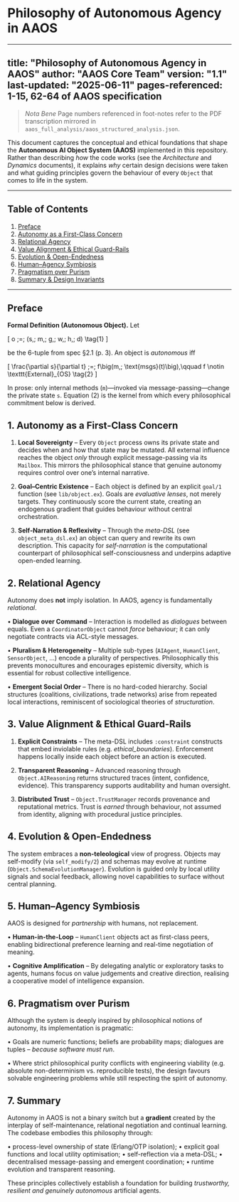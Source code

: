 # Philosophy of Autonomous Agency in AAOS

---
title: "Philosophy of Autonomous Agency in AAOS"
author: "AAOS Core Team"
version: "1.1"
last-updated: "2025-06-11"
pages-referenced: 1-15, 62-64 of AAOS specification
---

> *Nota Bene*  Page numbers referenced in foot-notes refer to the PDF transcription mirrored in `aaos_full_analysis/aaos_structured_analysis.json`.

This document captures the conceptual and ethical foundations that shape the **Autonomous AI Object System (AAOS)** implemented in this repository.  Rather than describing *how* the code works (see the *Architecture* and *Dynamics* documents), it explains *why* certain design decisions were taken and what guiding principles govern the behaviour of every `Object` that comes to life in the system.

---

## Table of Contents <!-- omit in toc -->

1. [Preface](#preface)
2. [Autonomy as a First-Class Concern](#1-autonomy-as-a-first-class-concern)
3. [Relational Agency](#2-relational-agency)
4. [Value Alignment & Ethical Guard-Rails](#3-value-alignment--ethical-guard-rails)
5. [Evolution & Open-Endedness](#4-evolution--open-endedness)
6. [Human–Agency Symbiosis](#5-human–agency-symbiosis)
7. [Pragmatism over Purism](#6-pragmatism-over-purism)
8. [Summary & Design Invariants](#7-summary)

---

## Preface

**Formal Definition (Autonomous Object).**   Let

\[
o \;=\; (s,\; m,\; g,\; w,\; h,\; d) \tag{1}
\]

be the 6-tuple from spec §2.1 (p. 3).  An object is *autonomous* iff

\[
\frac{\partial s}{\partial t} \;=\; f\big(m,\; \text{msgs}(t)\big),\qquad f \notin \texttt{External}\_{OS} \tag{2}
\]

In prose: only internal methods (`m`)—invoked via message-passing—change the private state `s`.  Equation (2) is the kernel from which every philosophical commitment below is derived.

## 1. Autonomy as a First-Class Concern

1. **Local Sovereignty** – Every `Object` process owns its private state and decides when and how that state may be mutated.  All external influence reaches the object *only* through explicit message-passing via its `Mailbox`.  This mirrors the philosophical stance that genuine autonomy requires control over one’s internal narrative.

2. **Goal–Centric Existence** – Each object is defined by an explicit `goal/1` function (see `lib/object.ex`).  Goals are *evaluative lenses*, not merely targets.  They continuously score the current state, creating an endogenous gradient that guides behaviour without central orchestration.

3. **Self-Narration & Reflexivity** – Through the *meta-DSL* (see `object_meta_dsl.ex`) an object can query and rewrite its own description.  This capacity for *self-narration* is the computational counterpart of philosophical self-consciousness and underpins adaptive open-ended learning.


## 2. Relational Agency

Autonomy does **not** imply isolation.  In AAOS, agency is fundamentally *relational*.

• **Dialogue over Command** – Interaction is modelled as *dialogues* between equals.  Even a `CoordinatorObject` cannot *force* behaviour; it can only negotiate contracts via ACL-style messages.

• **Pluralism & Heterogeneity** – Multiple sub-types (`AIAgent`, `HumanClient`, `SensorObject`, …) encode a plurality of perspectives.  Philosophically this prevents monocultures and encourages epistemic diversity, which is essential for robust collective intelligence.

• **Emergent Social Order** – There is no hard-coded hierarchy.  Social structures (coalitions, civilizations, trade networks) arise from repeated local interactions, reminiscent of sociological theories of *structuration*.


## 3. Value Alignment & Ethical Guard-Rails

1. **Explicit Constraints** – The meta-DSL includes `:constraint` constructs that embed inviolable rules (e.g. *ethical_boundaries*).  Enforcement happens locally inside each object before an action is executed.

2. **Transparent Reasoning** – Advanced reasoning through `Object.AIReasoning` returns structured traces (intent, confidence, evidence).  This transparency supports auditability and human oversight.

3. **Distributed Trust** – `Object.TrustManager` records provenance and reputational metrics.  Trust is *earned* through behaviour, not assumed from identity, aligning with procedural justice principles.


## 4. Evolution & Open-Endedness

The system embraces a **non-teleological** view of progress.  Objects may self-modify (via `self_modify/2`) and schemas may evolve at runtime (`Object.SchemaEvolutionManager`).  Evolution is guided only by local utility signals and social feedback, allowing novel capabilities to surface without central planning.


## 5. Human–Agency Symbiosis

AAOS is designed for *partnership* with humans, not replacement.

• **Human-in-the-Loop** – `HumanClient` objects act as first-class peers, enabling bidirectional preference learning and real-time negotiation of meaning.

• **Cognitive Amplification** – By delegating analytic or exploratory tasks to agents, humans focus on value judgements and creative direction, realising a cooperative model of intelligence expansion.


## 6. Pragmatism over Purism

Although the system is deeply inspired by philosophical notions of autonomy, its implementation is pragmatic:

• Goals are numeric functions; beliefs are probability maps; dialogues are tuples – *because software must run*.

• Where strict philosophical purity conflicts with engineering viability (e.g. absolute non-determinism vs. reproducible tests), the design favours solvable engineering problems while still respecting the spirit of autonomy.


## 7. Summary

Autonomy in AAOS is not a binary switch but a **gradient** created by the interplay of self-maintenance, relational negotiation and continual learning.  The codebase embodies this philosophy through:

• process-level ownership of state (Erlang/OTP isolation);
• explicit goal functions and local utility optimisation;
• self-reflection via a meta-DSL;
• decentralised message-passing and emergent coordination;
• runtime evolution and transparent reasoning.

These principles collectively establish a foundation for building *trustworthy, resilient and genuinely autonomous* artificial agents.
